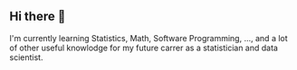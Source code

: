 ## Hi there 👋

<!--
**0MninM0-WuTuW-YvHxUoUxHvY-WuTuW-0MninM0/0MninM0-WuTuW-YvHxUoUxHvY-WuTuW-0MninM0** is a ✨ _special_ ✨ repository because its `README.md` (this file) appears on your GitHub profile.

Here are some ideas to get you started:

- 🔭 I’m currently working on ...
- 🌱 I’m currently learning ...
- 👯 I’m looking to collaborate on ...
- 🤔 I’m looking for help with ...
- 💬 Ask me about ...
- 📫 How to reach me: ...
- 😄 Pronouns: ...
- ⚡ Fun fact: ...
-->
I'm currently learning Statistics, Math, Software Programming, ..., and a lot of other useful knowlodge for my future carrer as a statistician and data scientist.
